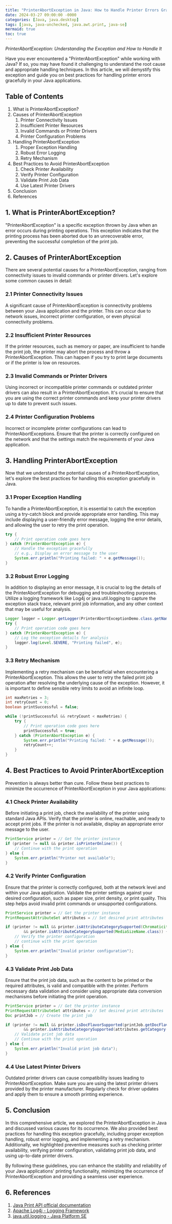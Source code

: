 ```yaml
---
title: "PrinterAbortException in Java: How to Handle Printer Errors Gracefully"
date: 2024-03-27 09:00:00 -0000
categories: [Java, java.desktop]
tags: [java, java-unchecked, java.awt.print, java-se]
mermaid: true
toc: true
---
```



*PrinterAbortException: Understanding the Exception and How to Handle It*

Have you ever encountered a "PrinterAbortException" while working with Java? If so, you may have found it challenging to understand the root cause and appropriate handling techniques. In this article, we will demystify this exception and guide you on best practices for handling printer errors gracefully in your Java applications.

## Table of Contents
1. What is PrinterAbortException?
2. Causes of PrinterAbortException
   1. Printer Connectivity Issues
   2. Insufficient Printer Resources
   3. Invalid Commands or Printer Drivers
   4. Printer Configuration Problems
3. Handling PrinterAbortException
   1. Proper Exception Handling
   2. Robust Error Logging
   3. Retry Mechanism
4. Best Practices to Avoid PrinterAbortException
   1. Check Printer Availability
   2. Verify Printer Configuration
   3. Validate Print Job Data
   4. Use Latest Printer Drivers
5. Conclusion
6. References

## 1. What is PrinterAbortException?

"PrinterAbortException" is a specific exception thrown by Java when an error occurs during printing operations. This exception indicates that the printing process has been aborted due to an unrecoverable error, preventing the successful completion of the print job.

## 2. Causes of PrinterAbortException

There are several potential causes for a PrinterAbortException, ranging from connectivity issues to invalid commands or printer drivers. Let's explore some common causes in detail:

### 2.1 Printer Connectivity Issues

A significant cause of PrinterAbortException is connectivity problems between your Java application and the printer. This can occur due to network issues, incorrect printer configuration, or even physical connectivity problems.

### 2.2 Insufficient Printer Resources

If the printer resources, such as memory or paper, are insufficient to handle the print job, the printer may abort the process and throw a PrinterAbortException. This can happen if you try to print large documents or if the printer is low on resources.

### 2.3 Invalid Commands or Printer Drivers

Using incorrect or incompatible printer commands or outdated printer drivers can also result in a PrinterAbortException. It's crucial to ensure that you are using the correct printer commands and keep your printer drivers up to date to prevent such issues.

### 2.4 Printer Configuration Problems

Incorrect or incomplete printer configurations can lead to PrinterAbortExceptions. Ensure that the printer is correctly configured on the network and that the settings match the requirements of your Java application.

## 3. Handling PrinterAbortException

Now that we understand the potential causes of a PrinterAbortException, let's explore the best practices for handling this exception gracefully in Java.

### 3.1 Proper Exception Handling

To handle a PrinterAbortException, it is essential to catch the exception using a try-catch block and provide appropriate error handling. This may include displaying a user-friendly error message, logging the error details, and allowing the user to retry the print operation.

```java
try {
    // Print operation code goes here
} catch (PrinterAbortException e) {
    // Handle the exception gracefully
    // e.g., Display an error message to the user
    System.err.println("Printing failed: " + e.getMessage());
}
```

### 3.2 Robust Error Logging

In addition to displaying an error message, it is crucial to log the details of the PrinterAbortException for debugging and troubleshooting purposes. Utilize a logging framework like Log4j or java.util.logging to capture the exception stack trace, relevant print job information, and any other context that may be useful for analysis.

```java
Logger logger = Logger.getLogger(PrinterAbortExceptionDemo.class.getName());
try {
    // Print operation code goes here
} catch (PrinterAbortException e) {
    // Log the exception details for analysis
    logger.log(Level.SEVERE, "Printing failed", e);
}
```

### 3.3 Retry Mechanism

Implementing a retry mechanism can be beneficial when encountering a PrinterAbortException. This allows the user to retry the failed print job operation after resolving the underlying cause of the exception. However, it is important to define sensible retry limits to avoid an infinite loop.

```java
int maxRetries = 3;
int retryCount = 0;
boolean printSuccessful = false;

while (!printSuccessful && retryCount < maxRetries) {
    try {
        // Print operation code goes here
        printSuccessful = true;
    } catch (PrinterAbortException e) {
        System.err.println("Printing failed: " + e.getMessage());
        retryCount++;
    }
}
```

## 4. Best Practices to Avoid PrinterAbortException

Prevention is always better than cure. Follow these best practices to minimize the occurrence of PrinterAbortException in your Java applications:

### 4.1 Check Printer Availability

Before initiating a print job, check the availability of the printer using standard Java APIs. Verify that the printer is online, reachable, and ready to accept print jobs. If the printer is not available, display an appropriate error message to the user.

```java
PrintService printer = // Get the printer instance
if (printer != null && printer.isPrinterOnline()) {
    // Continue with the print operation
} else {
    System.err.println("Printer not available");
}
```

### 4.2 Verify Printer Configuration

Ensure that the printer is correctly configured, both at the network level and within your Java application. Validate the printer settings against your desired configuration, such as paper size, print density, or print quality. This step helps avoid invalid print commands or unsupported configurations.

```java
PrintService printer = // Get the printer instance
PrintRequestAttributeSet attributes = // Set desired print attributes

if (printer != null && printer.isAttributeCategorySupported(Chromaticity.class)
        && printer.isAttributeCategorySupported(MediaSizeName.class)) {
    // Verify the printer configuration
    // continue with the print operation
} else {
    System.err.println("Invalid printer configuration");
}
```

### 4.3 Validate Print Job Data

Ensure that the print job data, such as the content to be printed or the required attributes, is valid and compatible with the printer. Perform necessary data validation and consider using appropriate data conversion mechanisms before initiating the print operation.

```java
PrintService printer = // Get the printer instance
PrintRequestAttributeSet attributes = // Set desired print attributes
Doc printJob = // Create the print job

if (printer != null && printer.isDocFlavorSupported(printJob.getDocFlavor())
        && printer.isAttributeCategorySupported(attributes.getCategory())) {
    // Validate print job data
    // Continue with the print operation
} else {
    System.err.println("Invalid print job data");
}
```

### 4.4 Use Latest Printer Drivers

Outdated printer drivers can cause compatibility issues leading to PrinterAbortException. Make sure you are using the latest printer drivers provided by the printer manufacturer. Regularly check for driver updates and apply them to ensure a smooth printing experience.

## 5. Conclusion

In this comprehensive article, we explored the PrinterAbortException in Java and discussed various causes for its occurrence. We also provided best practices for handling this exception gracefully, including proper exception handling, robust error logging, and implementing a retry mechanism. Additionally, we highlighted preventive measures such as checking printer availability, verifying printer configuration, validating print job data, and using up-to-date printer drivers.

By following these guidelines, you can enhance the stability and reliability of your Java applications' printing functionality, minimizing the occurrence of PrinterAbortException and providing a seamless user experience.

## 6. References

1. [Java Print API official documentation](https://docs.oracle.com/en/java/javase/15/docs/api/java.desktop/javax/print/doc-files/api/overview-summary.html)
2. [Apache Log4j - Logging Framework](https://logging.apache.org/log4j/2.x/)
3. [java.util.logging - Java Platform SE](https://docs.oracle.com/en/java/javase/15/docs/api/java.logging/java/util/logging/package-summary.html)
